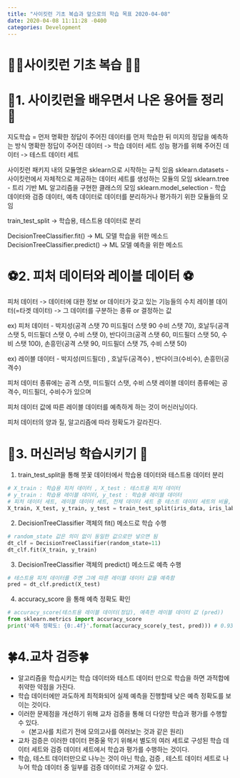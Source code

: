 ```yaml
---
title: "사이킷런 기초 복습과 앞으로의 학습 목표 2020-04-08"
date: 2020-04-08 11:11:28 -0400
categories: Development
---
```


# 👨‍🎓사이킷런 기초 복습 👨‍🎓

# 💮1. 사이킷런을 배우면서 나온 용어들 정리 💮
지도학습 = 먼저 명확한 정답이 주어진 데이터를 먼저 학습한 뒤 미지의 정답을 예측하는 방식 
명확한 정답이 주어진 데이터 -> 학습 데이터 세트
성능 평가를 위해 주어진 데이터 ->  테스트 데이터 세트

사이킷런 패키지 내의 모듈명은 sklearn으로 시작하는 규칙 있음 
sklearn.datasets - 사이킷런에서 자체적으로 제공하는 데이터 세트를 생성하는 모듈의 모임
sklearn.tree - 트리 기반 ML 알고리즘을 구현한 클래스의 모임 
sklearn.model_selection - 학습 데이터와 검증 데이터, 예측 데이터로 데이터를 분리하거나 평가하기 위한 모듈들의 모임

train_test_split -> 학습용, 테스트용 데이터로 분리 

DecisionTreeClassifier.fit() -> ML 모델 학습을 위한 메소드 
DecisionTreeClassifier.predict() -> ML 모델 예측을 위한 메소드 

# ⚽2. 피처 데이터와 레이블 데이터 ⚽

피처 데이터 -> 데이터에 대한 정보 or 데이터가 갖고 있는 기능들의 수치
레이블 데이터(=타겟 데이터) -> 그 데이터를 구분하는 종류 or 결정하는 값 

ex) 피처 데이터 - 박지성(공격 스탯 70 미드필더 스탯 90 수비 스탯 70), 호날두(공격 스탯 5, 미드필더 스탯 0, 수비 스탯 0), 반다이크(공격 스탯 60, 미드필더 스탯 50, 수비 스탯 100), 손흥민(공격 스탯 90, 미드필더 스탯 75, 수비 스탯 50)

ex) 레이블 데이터 - 박지성(미드필더) , 호날두(공격수) , 반다이크(수비수), 손흥민(공격수)

피처 데이터 종류에는 공격 스탯, 미드필더 스탯, 수비 스탯
레이블 데이터 종류에는 공격수, 미드필더, 수비수가 있으며 

피처 데이터 값에 따른 레이블 데이터를 예측하게 하는 것이 머신러닝이다.

피처 데이터의 양과 질, 알고리즘에 따라 정확도가 갈라진다. 

# 📙3. 머신러닝 학습시키기 📙

1. train_test_split을 통해 붓꽃 데이터에서 학습용 데이터와 테스트용 데이터 분리
```py
# X_train : 학습용 피처 데이터 , X_test : 테스트용 피처 데이터
# y_train : 학습용 레이블 데이터, y_test : 학습용 레이블 데이터 
# 피처 데이터 세트, 레이블 데이터 세트, 전체 데이터 세트 중 테스트 데이터 세트의 비율, 아무값이나 동일한 값으로 지정해두면 동일한 데이터 세트로 분리됨
X_train, X_test, y_train, y_test = train_test_split(iris_data, iris_label, test_size=0.2, random_state =11)
```

2. DecisionTreeClassifier 객체의 fit() 메소드로 학습 수행 
```py
# random_state 값은 의미 없이 동일한 값으로만 넣으면 됨
dt_clf = DecisionTreeClassifier(random_state=11) 
dt_clf.fit(X_train, y_train)
```

3. DecisionTreeClassifier 객체의 predict() 메소드로 예측 수행
```py
# 테스트용 피처 데이터를 주면 그에 따른 레이블 데이터 값을 예측함
pred = dt_clf.predict(X_test)
```

4. accuracy_score 을 통해 예측 정확도 확인
```py
# accuracy_score(테스트용 레이블 데이터(정답), 예측한 레이블 데이터 값 (pred))
from sklearn.metrics import accuracy_score
print('예측 정확도: {0:.4f}'.format(accuracy_score(y_test, pred))) # 0.9333 
```

# 🍀4.교차 검증🍀
- 알고리즘을 학습시키는 학습 데이터와 테스트 데이터 만으로 학습을 하면 과적합에 취약한 약점을 가진다.
- 학습 데이터에만 과도하게 최적화되어 실제 예측을 진행할때 낮은 예측 정확도를 보이는 것이다. 
- 이러한 문제점을 개선하기 위해 교차 검증을 통해 더 다양한 학습과 평가를 수행할 수 있다.
    - (본고사를 치르기 전에 모의고사를 여러보는 것과 같은 원리)
- 교차 검증은 이러한 데이터 편중울 막기 위해서 별도의 여러 세트로 구성된 학습 데이터 세트와 검증 데이터 세트에서 학습과 평가를 수행하는 것이다.
- 학습, 테스트 데이터만으로 나누는 것이 아닌 학습, 검증 , 테스트 데이터 세트로 나누어 학습 데이터 중 일부를 검증 데이터로 가져갈 수 있다.

